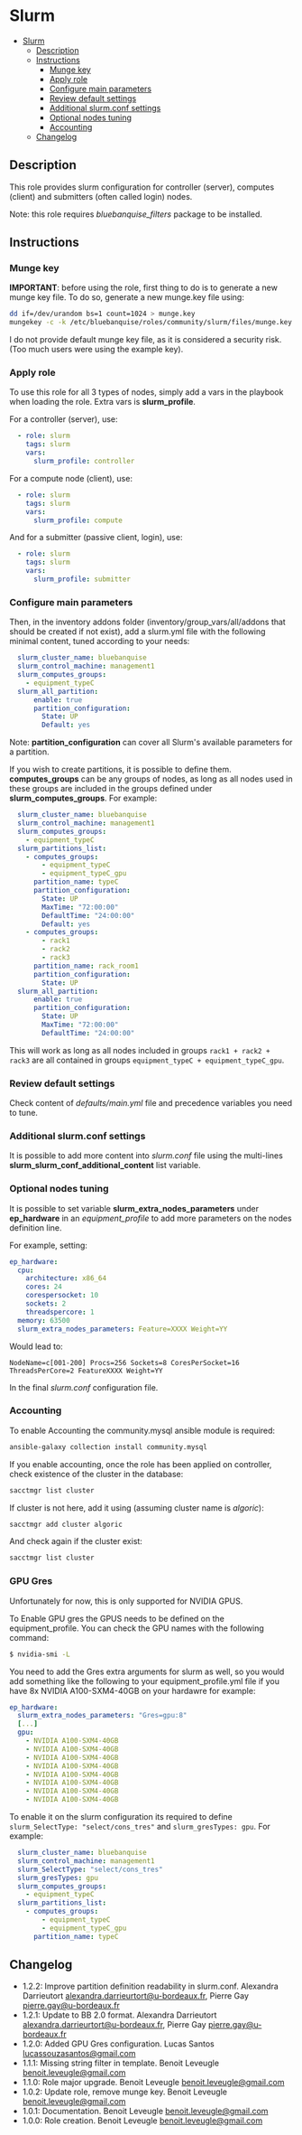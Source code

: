 # Slurm

- [Slurm](#slurm)
  * [Description](#description)
  * [Instructions](#instructions)
    + [Munge key](#munge-key)
    + [Apply role](#apply-role)
    + [Configure main parameters](#configure-main-parameters)
    + [Review default settings](#review-default-settings)
    + [Additional slurm.conf settings](#additional-slurmconf-settings)
    + [Optional nodes tuning](#optional-nodes-tuning)
    + [Accounting](#accounting)
  * [Changelog](#changelog)

## Description

This role provides slurm configuration for controller (server),
computes (client) and submitters (often called login) nodes.

Note: this role requires *bluebanquise_filters* package to be installed.

## Instructions

### Munge key

**IMPORTANT**: before using the role, first thing to do is to generate a
new munge key file. To do so, generate a new munge.key file using:

```bash
dd if=/dev/urandom bs=1 count=1024 > munge.key
mungekey -c -k /etc/bluebanquise/roles/community/slurm/files/munge.key
```

I do not provide default munge key file, as it is considered a security risk.
(Too much users were using the example key).

### Apply role

To use this role for all 3 types of nodes, simply add a vars in the playbook
when loading the role. Extra vars is **slurm_profile**.

For a controller (server), use:

```yaml
  - role: slurm
    tags: slurm
    vars:
      slurm_profile: controller
```

For a compute node (client), use:

```yaml
  - role: slurm
    tags: slurm
    vars:
      slurm_profile: compute
```

And for a submitter (passive client, login), use:

```yaml
  - role: slurm
    tags: slurm
    vars:
      slurm_profile: submitter
```

### Configure main parameters

Then, in the inventory addons folder (inventory/group_vars/all/addons that should
be created if not exist), add a slurm.yml file with the following minimal content,
tuned according to your needs:

```yaml
  slurm_cluster_name: bluebanquise
  slurm_control_machine: management1
  slurm_computes_groups:
    - equipment_typeC
  slurm_all_partition:
      enable: true
      partition_configuration:
        State: UP
        Default: yes
```

Note: **partition_configuration** can cover all Slurm's available parameters for
a partition.

If you wish to create partitions, it is possible to define them. **computes_groups**
can be any groups of nodes, as long as all nodes used in these groups are included
in the groups defined under **slurm_computes_groups**. For example:

```yaml
  slurm_cluster_name: bluebanquise
  slurm_control_machine: management1
  slurm_computes_groups:
    - equipment_typeC
  slurm_partitions_list:
    - computes_groups:
        - equipment_typeC
        - equipment_typeC_gpu
      partition_name: typeC
      partition_configuration:
        State: UP
        MaxTime: "72:00:00"
        DefaultTime: "24:00:00"
        Default: yes
    - computes_groups:
        - rack1
        - rack2
        - rack3
      partition_name: rack_room1
      partition_configuration:
        State: UP
  slurm_all_partition:
      enable: true
      partition_configuration:
        State: UP
        MaxTime: "72:00:00"
        DefaultTime: "24:00:00"
```

This will work as long as all nodes included in groups `rack1 + rack2 + rack3`
are all contained in groups `equipment_typeC + equipment_typeC_gpu`.

### Review default settings

Check content of *defaults/main.yml* file and precedence variables you need to
tune.

### Additional slurm.conf settings

It is possible to add more content into *slurm.conf* file using the multi-lines
**slurm_slurm_conf_additional_content** list variable.

### Optional nodes tuning

It is possible to set variable **slurm_extra_nodes_parameters** under
**ep_hardware** in an *equipment_profile* to add more parameters on the nodes
definition line.

For example, setting:

```yaml
ep_hardware:
  cpu:
    architecture: x86_64
    cores: 24
    corespersocket: 10
    sockets: 2
    threadspercore: 1
  memory: 63500
  slurm_extra_nodes_parameters: Feature=XXXX Weight=YY
```

Would lead to:

```
NodeName=c[001-200] Procs=256 Sockets=8 CoresPerSocket=16 ThreadsPerCore=2 FeatureXXXX Weight=YY
```

In the final *slurm.conf* configuration file.

### Accounting

To enable Accounting the community.mysql ansible module is required:

```bash
ansible-galaxy collection install community.mysql
```

If you enable accounting, once the role has been applied on
controller, check existence of the cluster in the database:

```bash
sacctmgr list cluster
```

If cluster is not here, add it using (assuming cluster name is *algoric*):

```bash
sacctmgr add cluster algoric
```

And check again if the cluster exist:

```bash
sacctmgr list cluster
```

### GPU Gres

Unfortunately for now, this is only supported for NVIDIA GPUS.

To Enable GPU gres the GPUS needs to be defined on the equipment_profile. You can check the GPU names with the following command:

```bash
$ nvidia-smi -L
```

You need to add the Gres extra arguments for slurm as well, so you would add something like the following to your equipment_profile.yml file if you have 8x NVIDIA A100-SXM4-40GB on your hardawre for example:

```yaml
ep_hardware:
  slurm_extra_nodes_parameters: "Gres=gpu:8"
  [...]
  gpu:
    - NVIDIA A100-SXM4-40GB
    - NVIDIA A100-SXM4-40GB
    - NVIDIA A100-SXM4-40GB
    - NVIDIA A100-SXM4-40GB
    - NVIDIA A100-SXM4-40GB
    - NVIDIA A100-SXM4-40GB
    - NVIDIA A100-SXM4-40GB
    - NVIDIA A100-SXM4-40GB
```

To enable it on the slurm configuration its required to define `slurm_SelectType: "select/cons_tres"` and `slurm_gresTypes: gpu`. For example:

```yaml
  slurm_cluster_name: bluebanquise
  slurm_control_machine: management1
  slurm_SelectType: "select/cons_tres"
  slurm_gresTypes: gpu
  slurm_computes_groups:
    - equipment_typeC
  slurm_partitions_list:
    - computes_groups:
        - equipment_typeC
        - equipment_typeC_gpu
      partition_name: typeC
```

## Changelog

* 1.2.2: Improve partition definition readability in slurm.conf. Alexandra Darrieutort <alexandra.darrieurtort@u-bordeaux.fr>, Pierre Gay <pierre.gay@u-bordeaux.fr>
* 1.2.1: Update to BB 2.0 format. Alexandra Darrieutort <alexandra.darrieurtort@u-bordeaux.fr>, Pierre Gay <pierre.gay@u-bordeaux.fr>
* 1.2.0: Added GPU Gres configuration. Lucas Santos <lucassouzasantos@gmail.com>
* 1.1.1: Missing string filter in template. Benoit Leveugle <benoit.leveugle@gmail.com>
* 1.1.0: Role major upgrade. Benoit Leveugle <benoit.leveugle@gmail.com>
* 1.0.2: Update role, remove munge key. Benoit Leveugle <benoit.leveugle@gmail.com>
* 1.0.1: Documentation. Benoit Leveugle <benoit.leveugle@gmail.com>
* 1.0.0: Role creation. Benoit Leveugle <benoit.leveugle@gmail.com>
